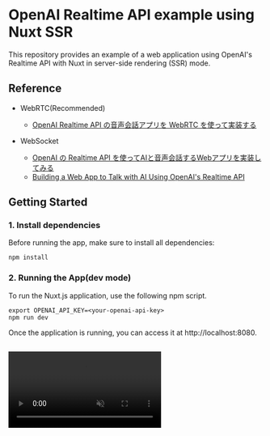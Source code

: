 # OpenAI Realtime API example using Nuxt SSR

This repository provides an example of a web application using OpenAI's Realtime API with Nuxt in server-side rendering (SSR) mode.

## Reference

- WebRTC(Recommended)
  - [OpenAI Realtime API の音声会話アプリを WebRTC を使って実装する](https://developer.mamezou-tech.com/blogs/2024/12/21/openai-realtime-api-webrtc/)

- WebSocket
  - [OpenAI の Realtime API を使ってAIと音声会話するWebアプリを実装してみる](https://developer.mamezou-tech.com/blogs/2024/10/16/openai-realtime-api-nuxt/)
  - [Building a Web App to Talk with AI Using OpenAI's Realtime API](https://developer.mamezou-tech.com/en/blogs/2024/10/16/openai-realtime-api-nuxt/)

## Getting Started

### 1. Install dependencies

Before running the app, make sure to install all dependencies:

```shell
npm install
```

### 2. Running the App(dev mode)

To run the Nuxt.js application, use the following npm script.

```shell
export OPENAI_API_KEY=<your-openai-api-key>
npm run dev
```

Once the application is running, you can access it at http://localhost:8080.

<video width="60%" autoplay muted loop playsinline controls style="margin: 15px 0;">
<source src="https://i.gyazo.com/d7f6919c131918fdeb2f644d76e8a7a4.mp4" type="video/mp4"/>
</video>

